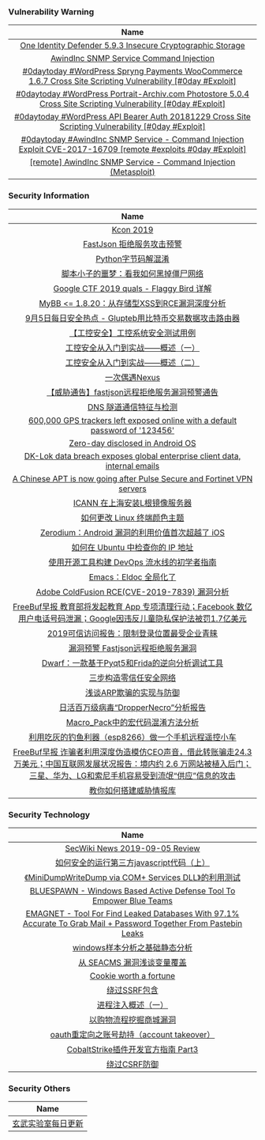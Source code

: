 ###  						       							Vulnerability Warning

|                             Name                             |
| :----------------------------------------------------------: |
|[One Identity Defender 5.9.3 Insecure Cryptographic Storage](https://cxsecurity.com/issue/WLB-2019090034)|
|[AwindInc SNMP Service Command Injection](https://cxsecurity.com/issue/WLB-2019090028)|
|[#0daytoday #WordPress Spryng Payments WooCommerce 1.6.7 Cross Site Scripting Vulnerability [#0day #Exploit]](http://0day.today/exploits/33211)|
|[#0daytoday #WordPress Portrait-Archiv.com Photostore 5.0.4 Cross Site Scripting Vulnerability [#0day #Exploit]](http://0day.today/exploits/33212)|
|[#0daytoday #WordPress API Bearer Auth 20181229 Cross Site Scripting Vulnerability [#0day #Exploit]](http://0day.today/exploits/33210)|
|[#0daytoday #AwindInc SNMP Service - Command Injection Exploit CVE-2017-16709 [remote #exploits  #0day #Exploit]](http://0day.today/exploits/33209)|
|[[remote] AwindInc SNMP Service - Command Injection (Metasploit)](https://www.exploit-db.com/exploits/47353)|

### 						        							Security Information
|                             Name                                    |
| :----------------------------------------------------------: |
|[Kcon 2019](https://www.anquanke.com/post/id/185944)|
|[FastJson 拒绝服务攻击预警](https://www.anquanke.com/post/id/185909)|
|[Python字节码解混淆](https://www.anquanke.com/post/id/185481)|
|[脚本小子的噩梦：看我如何黑掉僵尸网络](https://www.anquanke.com/post/id/185836)|
|[Google CTF 2019 quals - Flaggy Bird 详解](https://www.anquanke.com/post/id/185427)|
|[MyBB <= 1.8.20：从存储型XSS到RCE漏洞深度分析](https://www.anquanke.com/post/id/185810)|
|[9月5日每日安全热点 - Glupteb用比特币交易数据攻击路由器](https://www.anquanke.com/post/id/185835)|
|[【工控安全】工控系统安全测试用例](https://www.secpulse.com/archives/111923.html)|
|[工控安全从入门到实战——概述（一）](https://www.secpulse.com/archives/111867.html)|
|[工控安全从入门到实战——概述（二）](https://www.secpulse.com/archives/111849.html)|
|[一次偶遇Nexus](https://www.secpulse.com/archives/111818.html)|
|[【威胁通告】fastjson远程拒绝服务漏洞预警通告](http://blog.nsfocus.net/%e3%80%90%e5%a8%81%e8%83%81%e9%80%9a%e5%91%8a%e3%80%91fastjson%e8%bf%9c%e7%a8%8b%e6%8b%92%e7%bb%9d%e6%9c%8d%e5%8a%a1%e6%bc%8f%e6%b4%9e%e9%a2%84%e8%ad%a6%e9%80%9a%e5%91%8a/)|
|[DNS 隧道通信特征与检测](http://blog.nsfocus.net/dns-tunnel-communication-characteristics-detection/)|
|[600,000 GPS trackers left exposed online with a default password of '123456'](https://www.zdnet.com/article/600000-gps-trackers-left-exposed-online-with-a-default-password-of-123456/#ftag=RSSbaffb68)|
|[Zero-day disclosed in Android OS](https://www.zdnet.com/article/zero-day-disclosed-in-android-os/#ftag=RSSbaffb68)|
|[DK-Lok data breach exposes global enterprise client data, internal emails](https://www.zdnet.com/article/dklok-data-breach-leaked-global-enterprise-client-internal-emails/#ftag=RSSbaffb68)|
|[A Chinese APT is now going after Pulse Secure and Fortinet VPN servers](https://www.zdnet.com/article/a-chinese-apt-is-now-going-after-pulse-secure-and-fortinet-vpn-servers/#ftag=RSSbaffb68)|
|[ICANN 在上海安装L根镜像服务器](https://linux.cn/article-11311-1.html?utm_source=rss&utm_medium=rss)|
|[如何更改 Linux 终端颜色主题](https://linux.cn/article-11310-1.html?utm_source=rss&utm_medium=rss)|
|[Zerodium：Android 漏洞的利用价值首次超越了 iOS](https://linux.cn/article-11309-1.html?utm_source=rss&utm_medium=rss)|
|[如何在 Ubuntu 中检查你的 IP 地址](https://linux.cn/article-11308-1.html?utm_source=rss&utm_medium=rss)|
|[使用开源工具构建 DevOps 流水线的初学者指南](https://linux.cn/article-11307-1.html?utm_source=rss&utm_medium=rss)|
|[Emacs：Eldoc 全局化了](https://linux.cn/article-11306-1.html?utm_source=rss&utm_medium=rss)|
|[Adobe ColdFusion RCE(CVE-2019-7839) 漏洞分析](https://www.freebuf.com/vuls/210386.html)|
|[FreeBuf早报  教育部将发起教育 App 专项清理行动；Facebook 数亿用户电话号码泄漏；Google因违反儿童隐私保护法被罚1.7亿美元](https://www.freebuf.com/news/213643.html)|
|[2019可信访问报告：限制登录位置最受企业青睐](https://www.freebuf.com/articles/others-articles/212608.html)|
|[漏洞预警  Fastjson远程拒绝服务漏洞](https://www.freebuf.com/vuls/213609.html)|
|[Dwarf：一款基于Pyqt5和Frida的逆向分析调试工具](https://www.freebuf.com/sectool/212123.html)|
|[三步构造零信任安全网络](https://www.freebuf.com/articles/network/211475.html)|
|[浅谈ARP欺骗的实现与防御](https://www.freebuf.com/articles/network/210852.html)|
|[日活百万级病毒“DropperNecro”分析报告](https://www.freebuf.com/articles/terminal/213324.html)|
|[Macro_Pack中的宏代码混淆方法分析](https://www.freebuf.com/sectool/211592.html)|
|[利用吃灰的钓鱼利器（esp8266）做一个手机远程遥控小车](https://www.freebuf.com/articles/others-articles/210044.html)|
|[FreeBuf早报  诈骗者利用深度伪造模仿CEO声音，借此转账骗走24.3万美元；中国互联网发展状况报告：境内约 2.6 万网站被植入后门；三星、华为、LG和索尼手机容易受到流氓“供应”信息的攻击](https://www.freebuf.com/news/213513.html)|
|[教你如何搭建威胁情报库](https://www.freebuf.com/articles/network/210451.html)|

### 						        							Security  Technology
|                             Name                                    |
| :----------------------------------------------------------: |
|[SecWiki News 2019-09-05 Review](http://www.sec-wiki.com/?2019-09-05)|
|[如何安全的运行第三方javascript代码（上）](https://www.4hou.com/technology/20153.html)|
|[《MiniDumpWriteDump via COM+ Services DLL》的利用测试](https://www.4hou.com/technology/20146.html)|
|[BLUESPAWN - Windows Based Active Defense Tool To Empower Blue Teams](http://www.kitploit.com/2019/09/bluespawn-windows-based-active-defense.html)|
|[EMAGNET - Tool For Find Leaked Databases With 97.1% Accurate To Grab Mail + Password Together From Pastebin Leaks](http://www.kitploit.com/2019/09/emagnet-tool-for-find-leaked-databases.html)|
|[windows样本分析之基础静态分析](http://xz.aliyun.com/t/6204)|
|[从 SEACMS 漏洞浅谈变量覆盖](http://xz.aliyun.com/t/6198)|
|[Cookie worth a fortune](http://xz.aliyun.com/t/6211)|
|[绕过SSRF包含](http://xz.aliyun.com/t/6207)|
|[进程注入概述（一）](http://xz.aliyun.com/t/6210)|
|[以购物流程挖掘商城漏洞](http://xz.aliyun.com/t/6194)|
|[oauth重定向之账号劫持（account takeover）](http://xz.aliyun.com/t/6184)|
|[CobaltStrike插件开发官方指南 Part3](http://xz.aliyun.com/t/6189)|
|[绕过CSRF防御](http://xz.aliyun.com/t/6176)|

### 						        							Security  Others
|                             Name                                    |
| :----------------------------------------------------------: |
|[玄武实验室每日更新](https://weibo.com/p/1006065582522936/wenzhang?from=page_100606_profile&wvr=6&mod=wenzhangmore)|

